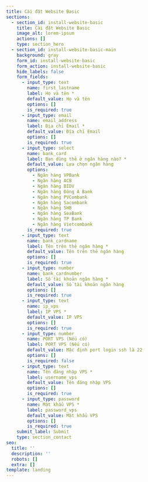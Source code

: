```yaml
---
title: Cài đặt Website Basic
sections:
  - section_id: install-website-basic
    title: Cài đặt Website Basic
    image_alt: lorem-ipsum
    actions: []
    type: section_hero
  - section_id: install-website-basic-main
    background: gray
    form_id: install-website-basic
    form_action: install-website-basic
    hide_labels: false
    form_fields:
      - input_type: text
        name: first_lastname
        label: Họ và tên *
        default_value: Họ và tên
        options: []
        is_required: true
      - input_type: email
        name: email_address
        label: Địa chỉ Email *
        default_value: Địa chỉ Email
        options: []
        is_required: true
      - input_type: select
        name: bank_card
        label: Bạn dùng thẻ ở ngân hàng nào? *
        default_value: Lựa chọn ngân hàng
        options:
          - Ngân hàng VPBank
          - Ngân hàng ACB
          - Ngân hàng BIDV
          - Ngân hàng Đông Á Bank
          - Ngân hàng PVCombank
          - Ngân hàng Sacombank
          - Ngân hàng SHB
          - Ngân hàng SeaBank
          - Ngân hàng TP Bank
          - Ngân hàng Vietcombank
        is_required: true
      - input_type: text
        name: bank_cardname
        label: Tên trên thẻ ngân hàng *
        default_value: Tên trên thẻ ngân hàng
        options: []
        is_required: true
      - input_type: number
        name: bank_cardnumber
        label: Số tài khoản ngân hàng *
        default_value: Số tài khoản ngân hàng
        options: []
        is_required: true
      - input_type: text
        name: ip_vps
        label: IP VPS *
        default_value: IP VPS
        options: []
        is_required: true
      - input_type: number
        name: PORT VPS (Nếu có)
        label: PORT VPS (Nếu có)
        default_value: Mặc định port login ssh là 22
        options: []
        is_required: false
      - input_type: text
        name: Tên đăng nhập VPS *
        label: username_vps
        default_value: Tên đăng nhập VPS
        options: []
        is_required: true
      - input_type: password
        name: Mật khẩu VPS *
        label: password_vps
        default_value: Mật khẩu VPS
        options: []
        is_required: true
    submit_label: Submit
    type: section_contact
seo:
  title: ''
  description: ''
  robots: []
  extra: []
template: landing
---
```

